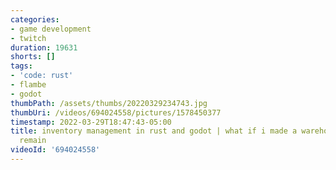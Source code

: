 ```yaml
---
categories:
- game development
- twitch
duration: 19631
shorts: []
tags:
- 'code: rust'
- flambe
- godot
thumbPath: /assets/thumbs/20220329234743.jpg
thumbUri: /videos/694024558/pictures/1578450377
timestamp: 2022-03-29T18:47:43-05:00
title: inventory management in rust and godot | what if i made a warehouse | 3 days
  remain
videoId: '694024558'
---
```

